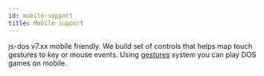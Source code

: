```yaml
---
id: mobile-support
title: Mobile support
---
```


js-dos v7.xx mobile friendly. We build set of controls that helps map touch gestures to key or mouse events.
Using [gestures](gestures) system you can play DOS games on mobile.
